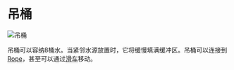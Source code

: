 # 吊桶 

![吊桶](block:betterwithmods:well_bucket)

吊桶可以容纳8桶水。当紧邻水源放置时，它将缓慢填满缓冲区。吊桶可以连接到[Rope](../items/rope.md)，甚至可以通过[滑车](pulley.md)移动。
